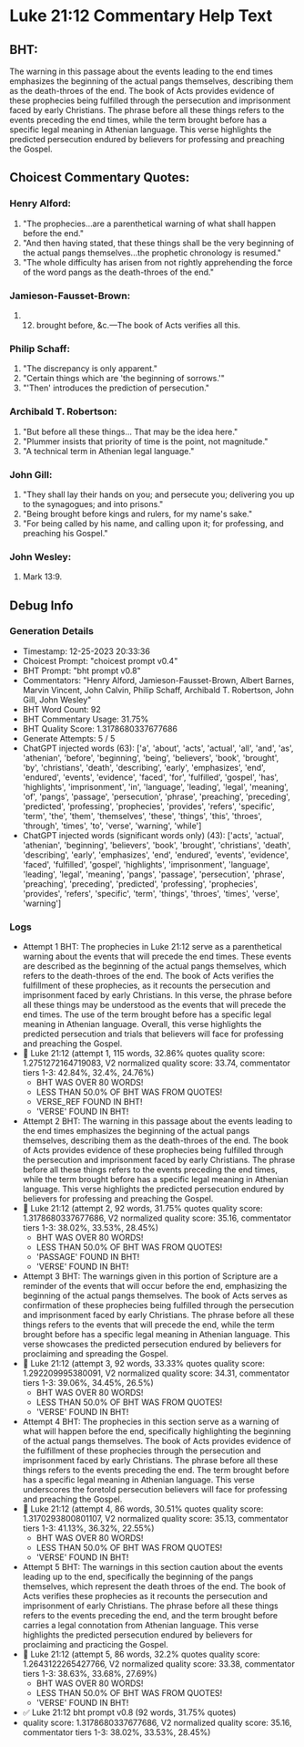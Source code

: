 # Luke 21:12 Commentary Help Text

## BHT:
The warning in this passage about the events leading to the end times emphasizes the beginning of the actual pangs themselves, describing them as the death-throes of the end. The book of Acts provides evidence of these prophecies being fulfilled through the persecution and imprisonment faced by early Christians. The phrase before all these things refers to the events preceding the end times, while the term brought before has a specific legal meaning in Athenian language. This verse highlights the predicted persecution endured by believers for professing and preaching the Gospel.

## Choicest Commentary Quotes:
### Henry Alford:
1. "The prophecies...are a parenthetical warning of what shall happen before the end."
2. "And then having stated, that these things shall be the very beginning of the actual pangs themselves...the prophetic chronology is resumed."
3. "The whole difficulty has arisen from not rightly apprehending the force of the word pangs as the death-throes of the end."

### Jamieson-Fausset-Brown:
1. 12. brought before, &amp;c.—The
	book of Acts verifies all this.


### Philip Schaff:
1. "The discrepancy is only apparent."
2. "Certain things which are 'the beginning of sorrows.'"
3. "'Then' introduces the prediction of persecution."

### Archibald T. Robertson:
1. "But before all these things... That may be the idea here."
2. "Plummer insists that priority of time is the point, not magnitude."
3. "A technical term in Athenian legal language."

### John Gill:
1. "They shall lay their hands on you; and persecute you; delivering you up to the synagogues; and into prisons." 
2. "Being brought before kings and rulers, for my name's sake."
3. "For being called by his name, and calling upon it; for professing, and preaching his Gospel."

### John Wesley:
1. Mark 13:9.



## Debug Info
### Generation Details
- Timestamp: 12-25-2023 20:33:36
- Choicest Prompt: "choicest prompt v0.4"
- BHT Prompt: "bht prompt v0.8"
- Commentators: "Henry Alford, Jamieson-Fausset-Brown, Albert Barnes, Marvin Vincent, John Calvin, Philip Schaff, Archibald T. Robertson, John Gill, John Wesley"
- BHT Word Count: 92
- BHT Commentary Usage: 31.75%
- BHT Quality Score: 1.3178680337677686
- Generate Attempts: 5 / 5
- ChatGPT injected words (63):
	['a', 'about', 'acts', 'actual', 'all', 'and', 'as', 'athenian', 'before', 'beginning', 'being', 'believers', 'book', 'brought', 'by', 'christians', 'death', 'describing', 'early', 'emphasizes', 'end', 'endured', 'events', 'evidence', 'faced', 'for', 'fulfilled', 'gospel', 'has', 'highlights', 'imprisonment', 'in', 'language', 'leading', 'legal', 'meaning', 'of', 'pangs', 'passage', 'persecution', 'phrase', 'preaching', 'preceding', 'predicted', 'professing', 'prophecies', 'provides', 'refers', 'specific', 'term', 'the', 'them', 'themselves', 'these', 'things', 'this', 'throes', 'through', 'times', 'to', 'verse', 'warning', 'while']
- ChatGPT injected words (significant words only) (43):
	['acts', 'actual', 'athenian', 'beginning', 'believers', 'book', 'brought', 'christians', 'death', 'describing', 'early', 'emphasizes', 'end', 'endured', 'events', 'evidence', 'faced', 'fulfilled', 'gospel', 'highlights', 'imprisonment', 'language', 'leading', 'legal', 'meaning', 'pangs', 'passage', 'persecution', 'phrase', 'preaching', 'preceding', 'predicted', 'professing', 'prophecies', 'provides', 'refers', 'specific', 'term', 'things', 'throes', 'times', 'verse', 'warning']

### Logs
- Attempt 1 BHT: The prophecies in Luke 21:12 serve as a parenthetical warning about the events that will precede the end times. These events are described as the beginning of the actual pangs themselves, which refers to the death-throes of the end. The book of Acts verifies the fulfillment of these prophecies, as it recounts the persecution and imprisonment faced by early Christians. In this verse, the phrase before all these things may be understood as the events that will precede the end times. The use of the term brought before has a specific legal meaning in Athenian language. Overall, this verse highlights the predicted persecution and trials that believers will face for professing and preaching the Gospel.
- 🔄 Luke 21:12 (attempt 1, 115 words, 32.86% quotes quality score: 1.2751272164719083, V2 normalized quality score: 33.74, commentator tiers 1-3: 42.84%, 32.4%, 24.76%) 
	- BHT WAS OVER 80 WORDS! 
	- LESS THAN 50.0% OF BHT WAS FROM QUOTES! 
	- VERSE_REF FOUND IN BHT! 
	- 'VERSE' FOUND IN BHT!
- Attempt 2 BHT: The warning in this passage about the events leading to the end times emphasizes the beginning of the actual pangs themselves, describing them as the death-throes of the end. The book of Acts provides evidence of these prophecies being fulfilled through the persecution and imprisonment faced by early Christians. The phrase before all these things refers to the events preceding the end times, while the term brought before has a specific legal meaning in Athenian language. This verse highlights the predicted persecution endured by believers for professing and preaching the Gospel.
- 🔄 Luke 21:12 (attempt 2, 92 words, 31.75% quotes quality score: 1.3178680337677686, V2 normalized quality score: 35.16, commentator tiers 1-3: 38.02%, 33.53%, 28.45%) 
	- BHT WAS OVER 80 WORDS! 
	- LESS THAN 50.0% OF BHT WAS FROM QUOTES! 
	- 'PASSAGE' FOUND IN BHT! 
	- 'VERSE' FOUND IN BHT!
- Attempt 3 BHT: The warnings given in this portion of Scripture are a reminder of the events that will occur before the end, emphasizing the beginning of the actual pangs themselves. The book of Acts serves as confirmation of these prophecies being fulfilled through the persecution and imprisonment faced by early Christians. The phrase before all these things refers to the events that will precede the end, while the term brought before has a specific legal meaning in Athenian language. This verse showcases the predicted persecution endured by believers for proclaiming and spreading the Gospel.
- 🔄 Luke 21:12 (attempt 3, 92 words, 33.33% quotes quality score: 1.292209995380091, V2 normalized quality score: 34.31, commentator tiers 1-3: 39.06%, 34.45%, 26.5%) 
	- BHT WAS OVER 80 WORDS! 
	- LESS THAN 50.0% OF BHT WAS FROM QUOTES! 
	- 'VERSE' FOUND IN BHT!
- Attempt 4 BHT: The prophecies in this section serve as a warning of what will happen before the end, specifically highlighting the beginning of the actual pangs themselves. The book of Acts provides evidence of the fulfillment of these prophecies through the persecution and imprisonment faced by early Christians. The phrase before all these things refers to the events preceding the end. The term brought before has a specific legal meaning in Athenian language. This verse underscores the foretold persecution believers will face for professing and preaching the Gospel.
- 🔄 Luke 21:12 (attempt 4, 86 words, 30.51% quotes quality score: 1.3170293800801107, V2 normalized quality score: 35.13, commentator tiers 1-3: 41.13%, 36.32%, 22.55%) 
	- BHT WAS OVER 80 WORDS! 
	- LESS THAN 50.0% OF BHT WAS FROM QUOTES! 
	- 'VERSE' FOUND IN BHT!
- Attempt 5 BHT: The warnings in this section caution about the events leading up to the end, specifically the beginning of the pangs themselves, which represent the death throes of the end. The book of Acts verifies these prophecies as it recounts the persecution and imprisonment of early Christians. The phrase before all these things refers to the events preceding the end, and the term brought before carries a legal connotation from Athenian language. This verse highlights the predicted persecution endured by believers for proclaiming and practicing the Gospel.
- 🔄 Luke 21:12 (attempt 5, 86 words, 32.2% quotes quality score: 1.2643122265427766, V2 normalized quality score: 33.38, commentator tiers 1-3: 38.63%, 33.68%, 27.69%) 
	- BHT WAS OVER 80 WORDS! 
	- LESS THAN 50.0% OF BHT WAS FROM QUOTES! 
	- 'VERSE' FOUND IN BHT!
- ✅ Luke 21:12 bht prompt v0.8 (92 words, 31.75% quotes)
- quality score: 1.3178680337677686, V2 normalized quality score: 35.16, commentator tiers 1-3: 38.02%, 33.53%, 28.45%)